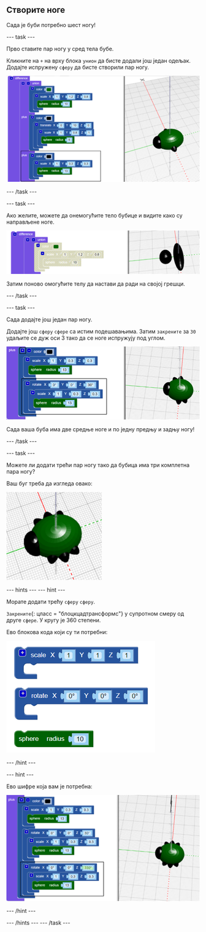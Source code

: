 ## Створите ноге

Сада је буби потребно шест ногу!

--- task ---

Прво ставите пар ногу у сред тела бубе.

Кликните на `+` на врху блока `унион` да бисте додали још један одељак. Додајте испружену `сферу` да бисте створили пар ногу.

![слика екрана](images/bug-legs-middle-annotated.png)

--- /task ---

--- task ---

Ако желите, можете да онемогућите тело бубице и видите како су направљене ноге.

![слика екрана](images/bug-legs-disable.png)

Затим поново омогућите телу да настави да ради на својој грешци.

--- /task ---

--- task ---

Сада додајте још један пар ногу.

Додајте још `сферу` `сфере` са истим подешавањима. Затим `закрените` за `30` удаљите се дуж оси З тако да се ноге испружују под углом.

![слика екрана](images/bug-legs-2-annotated.png)

Сада ваша буба има две средње ноге и по једну предњу и задњу ногу!

--- /task ---

--- task ---

Можете ли додати трећи пар ногу тако да бубица има три комплетна пара ногу?

Ваш буг треба да изгледа овако:

![слика екрана](images/bug-finished.png)

--- hints --- --- hint ---

Морате додати трећу `сферу` `сферу`.

`Закрените`{: цласс = "блоцкцадтрансформс"} у супротном смеру од друге `сфере`. У кругу је 360 степени.

Ево блокова кода који су ти потребни:

![слика екрана](images/bug-legs-blocks.png)

--- /hint ---

--- hint ---

Ево шифре која вам је потребна:

![слика екрана](images/bug-legs-3-annotated.png)

--- /hint ---

--- /hints --- --- /task ---